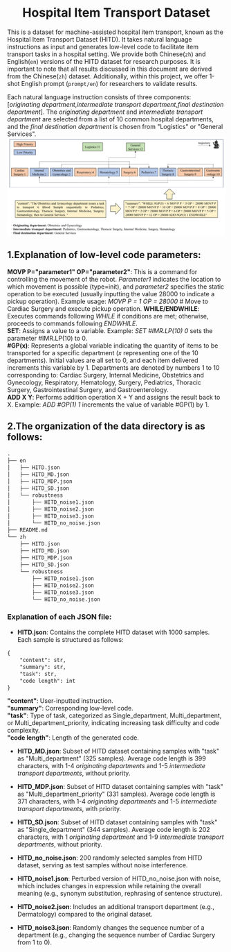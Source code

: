<h1 align="center">
Hospital Item Transport Dataset
</h1>

This is a dataset for machine-assisted hospital item transport, known as the Hospital Item Transport Dataset (HITD). It takes natural language instructions as input and generates low-level code to facilitate item transport tasks in a hospital setting. We provide both Chinese(`zh`) and English(`en`) versions of the HITD dataset for research purposes. It is important to note that all results discussed in this document are derived from the Chinese(`zh`) dataset. Additionally, within this project, we offer 1-shot English prompt (`prompt/en`) for researchers to validate results.

Each natural language instruction consists of three components: [*originating department*,*intermediate transport department*,*final destination department*]. The *originating department* and *intermediate transport department* are selected from a list of 10 common hospital departments, and the *final destination department* is chosen from "Logistics" or "General Services".
![Introduction of HITD](https://github.com/Ghbbbbb/MCP/blob/main/assets/HITD.png)
## 1.Explanation of low-level code parameters:

**MOVP P="parameter1" OP="parameter2"**: This is a command for controlling the movement of the robot. *Parameter1* indicates the location to which movement is possible (type=init), and *parameter2* specifies the static operation to be executed (usually inputting the value 28000 to indicate a pickup operation). Example usage: *MOVP P = 1 OP = 28000* # Move to Cardiac Surgery and execute pickup operation.
**WHILE/ENDWHILE**: Executes commands following *WHILE* if conditions are met; otherwise, proceeds to commands following *ENDWHILE*.  
**SET**: Assigns a value to a variable. Example: *SET #IMR.LP(10) 0* sets the parameter #IMR.LP(10) to 0.  
**#GP(x)**: Represents a global variable indicating the quantity of items to be transported for a specific department (*x* representing one of the 10 departments). Initial values are all set to 0, and each item delivered increments this variable by 1. Departments are denoted by numbers 1 to 10 corresponding to: Cardiac Surgery, Internal Medicine, Obstetrics and Gynecology, Respiratory, Hematology, Surgery, Pediatrics, Thoracic Surgery, Gastrointestinal Surgery, and Gastroenterology.  
**ADD X Y**: Performs addition operation X + Y and assigns the result back to X. Example: *ADD #GP(1) 1* increments the value of variable #GP(1) by 1.

## 2.The organization of the data directory is as follows:
```
.
├── en
│   ├── HITD.json
│   ├── HITD_MD.json
│   ├── HITD_MDP.json
│   ├── HITD_SD.json
│   └── robustness
│       ├── HITD_noise1.json
│       ├── HITD_noise2.json
│       ├── HITD_noise3.json
│       └── HITD_no_noise.json
├── README.md
└── zh
    ├── HITD.json
    ├── HITD_MD.json
    ├── HITD_MDP.json
    ├── HITD_SD.json
    └── robustness
        ├── HITD_noise1.json
        ├── HITD_noise2.json
        ├── HITD_noise3.json
        └── HITD_no_noise.json
```

### Explanation of each JSON file:

- **HITD.json**: Contains the complete HITD dataset with 1000 samples. Each sample is structured as follows:
```
{
    "content": str,
    "summary": str,
    "task": str,
    "code length": int
}
```
**"content"**: User-inputted instruction.  
**"summary"**: Corresponding low-level code.  
**"task"**: Type of task, categorized as Single_department, Multi_department, or Multi_department_priority, indicating increasing task difficulty and code complexity.  
**"code length"**: Length of the generated code.

- **HITD_MD.json**: Subset of HITD dataset containing samples with "task" as "Multi_department" (325 samples). Average code length is 399 characters, with 1-4 *originating departments* and 1-5 *intermediate transport departments*, without priority.

- **HITD_MDP.json**: Subset of HITD dataset containing samples with "task" as "Multi_department_priority" (331 samples). Average code length is 371 characters, with 1-4 *originating departments* and 1-5 *intermediate transport departments*, with priority.

- **HITD_SD.json**: Subset of HITD dataset containing samples with "task" as "Single_department" (344 samples). Average code length is 202 characters, with 1 *originating department* and 1-9 *intermediate transport departments*, without priority.

- **HITD_no_noise.json**: 200 randomly selected samples from HITD dataset, serving as test samples without noise interference.

- **HITD_noise1.json**: Perturbed version of HITD_no_noise.json with noise, which includes changes in expression while retaining the overall meaning (e.g., synonym substitution, rephrasing of sentence structure).

- **HITD_noise2.json**: Includes an additional transport department (e.g., Dermatology) compared to the original dataset.

- **HITD_noise3.json**: Randomly changes the sequence number of a department (e.g., changing the sequence number of Cardiac Surgery from 1 to 0).